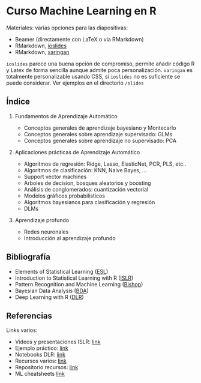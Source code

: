 # Curso Machine Learning en R

Materiales: varias opciones para las diapositivas:
  * Beamer (directamente con LaTeX o via RMarkdown)
  * RMarkdown, [ioslides](https://bookdown.org/yihui/rmarkdown/ioslides-presentation.html)
  * RMarkdown, [xaringan](https://yihui.name/en/2017/08/why-xaringan-remark-js/)

`ioslides` parece una buena opción de compromiso, permite añadir código R y Latex de forma sencilla aunque admite poca personalización. `xaringan` es totalmente personalizable usando CSS, si `ioslides` no es suficiente se puede considerar. Ver ejemplos en el directorio `/slides`

## Índice

 1. Fundamentos de Aprendizaje Automático
    * Conceptos generales de aprendizaje bayesiano y Montecarlo
    * Conceptos generales  sobre aprendizaje supervisado: GLMs
    * Conceptos generales sobre aprendizaje no supervisado: PCA

 2. Aplicaciones prácticas de Aprendizaje Automático
    * Algoritmos de regresión: Ridge, Lasso, ElasticNet, PCR, PLS, etc..
    * Algoritmos de clasificación: KNN, Naive Bayes, ...
    * Support vector machines
    * Arboles de decision, bosques aleatorios y boosting
    * Análisis de conglomerados: cuantización vectorial
    * Modelos gráficos probabilisticos
    * Algoritmos bayesianos para clasificación y regresión
    * DLMs

 3. Aprendizaje profundo
    * Redes neuronales
    * Introducción al aprendizaje profundo

## Bibliografía

 * Elements of Statistical Learning ([ESL](https://web.stanford.edu/~hastie/ElemStatLearn/))
 * Introduction to Statistical Learning with R ([ISLR](http://www-bcf.usc.edu/~gareth/ISL/))
 * Pattern Recognition and Machine Learning ([Bishop](https://www.microsoft.com/en-us/research/uploads/prod/2006/01/Bishop-Pattern-Recognition-and-Machine-Learning-2006.pdf))
 * Bayesian Data Anaĺysis ([BDA](http://www.stat.columbia.edu/~gelman/book/))
 * Deep Learning with R ([DLR](https://www.manning.com/books/deep-learning-with-r))

## Referencias

 Links varios:
  * Videos y presentaciones ISLR:  [link](https://www.r-bloggers.com/in-depth-introduction-to-machine-learning-in-15-hours-of-expert-videos/)
  * Ejemplo práctico:              [link](https://shirinsplayground.netlify.com/2018/06/intro_to_ml_workshop_heidelberg/)
  * Notebooks DLR:                 [link](https://github.com/jjallaire/deep-learning-with-r-notebooks)
  * Recursos varios:               [link](https://blog.rstudio.com/2018/09/12/getting-started-with-deep-learning-in-r/)
  * Repositorio recursos:          [link](https://github.com/albertotb/DataScienceR)
  * ML cheatsheets                 [link](https://stanford.edu/~shervine/teaching/cs-229/)
